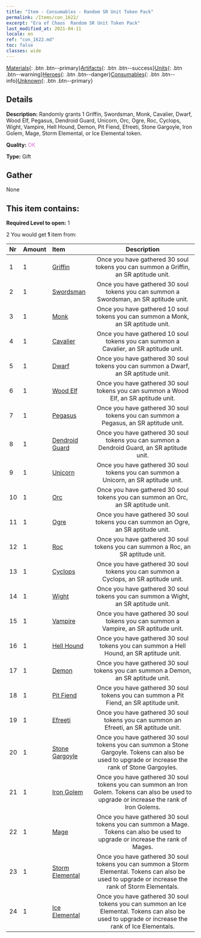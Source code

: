 ```yaml
---
title: "Item - Consumables - Random SR Unit Token Pack"
permalink: /Items/con_1622/
excerpt: "Era of Chaos  Random SR Unit Token Pack"
last_modified_at: 2021-04-11
locale: en
ref: "con_1622.md"
toc: false
classes: wide
---
```

 [Materials](/Items/){: .btn .btn--primary}[Artifacts](/Items/Artifacts/){: .btn .btn--success}[Units](/Items/Units/){: .btn .btn--warning}[Heroes](/Items/Heroes/){: .btn .btn--danger}[Consumables](/Items/Consumables/){: .btn .btn--info}[Unknown](/Items/Unknown/){: .btn .btn--primary}

## Details
 **Description:** Randomly grants 1 Griffin, Swordsman, Monk, Cavalier, Dwarf, Wood Elf, Pegasus, Dendroid Guard, Unicorn, Orc, Ogre, Roc, Cyclops, Wight, Vampire, Hell Hound, Demon, Pit Fiend, Efreeti, Stone Gargoyle, Iron Golem, Mage, Storm Elemental, or Ice Elemental token.

 **Quality:** <span style="color: #DA70D6">OK</span>

 **Type:** Gift

## Gather

  None

## This item contains:

 **Required Level to open:** 1

 2 You would get **1** item  from:

  | Nr | Amount |     Item    | Description |
  |:---|:-------|:------------|:-----------:|
  | 1 | 1 | [Griffin](/Items/unt_192/) | Once you have gathered 30 soul tokens you can summon a Griffin, an SR aptitude unit. | 
  | 2 | 1 | [Swordsman](/Items/unt_193/) | Once you have gathered 30 soul tokens you can summon a Swordsman, an SR aptitude unit. | 
  | 3 | 1 | [Monk](/Items/unt_194/) | Once you have gathered 10 soul tokens you can summon a Monk, an SR aptitude unit. | 
  | 4 | 1 | [Cavalier ](/Items/unt_195/) | Once you have gathered 10 soul tokens you can summon a Cavalier, an SR aptitude unit. | 
  | 5 | 1 | [Dwarf](/Items/unt_200/) | Once you have gathered 30 soul tokens you can summon a Dwarf, an SR aptitude unit. | 
  | 6 | 1 | [Wood Elf](/Items/unt_201/) | Once you have gathered 30 soul tokens you can summon a Wood Elf, an SR aptitude unit. | 
  | 7 | 1 | [Pegasus](/Items/unt_202/) | Once you have gathered 30 soul tokens you can summon a Pegasus, an SR aptitude unit. | 
  | 8 | 1 | [Dendroid Guard](/Items/unt_203/) | Once you have gathered 30 soul tokens you can summon a Dendroid Guard, an SR aptitude unit. | 
  | 9 | 1 | [Unicorn](/Items/unt_204/) | Once you have gathered 30 soul tokens you can summon a Unicorn, an SR aptitude unit. | 
  | 10 | 1 | [Orc](/Items/unt_219/) | Once you have gathered 30 soul tokens you can summon an Orc, an SR aptitude unit. | 
  | 11 | 1 | [Ogre](/Items/unt_220/) | Once you have gathered 30 soul tokens you can summon an Ogre, an SR aptitude unit. | 
  | 12 | 1 | [Roc](/Items/unt_221/) | Once you have gathered 30 soul tokens you can summon a Roc, an SR aptitude unit. | 
  | 13 | 1 | [Cyclops](/Items/unt_222/) | Once you have gathered 30 soul tokens you can summon a Cyclops, an SR aptitude unit. | 
  | 14 | 1 | [Wight](/Items/unt_210/) | Once you have gathered 30 soul tokens you can summon a Wight, an SR aptitude unit. | 
  | 15 | 1 | [Vampire](/Items/unt_211/) | Once you have gathered 30 soul tokens you can summon a Vampire, an SR aptitude unit. | 
  | 16 | 1 | [Hell Hound](/Items/unt_228/) | Once you have gathered 30 soul tokens you can summon a Hell Hound, an SR aptitude unit. | 
  | 17 | 1 | [Demon](/Items/unt_229/) | Once you have gathered 30 soul tokens you can summon a Demon, an SR aptitude unit. | 
  | 18 | 1 | [Pit Fiend](/Items/unt_230/) | Once you have gathered 30 soul tokens you can summon a Pit Fiend, an SR aptitude unit. | 
  | 19 | 1 | [Efreeti](/Items/unt_231/) | Once you have gathered 30 soul tokens you can summon an Efreeti, an SR aptitude unit. | 
  | 20 | 1 | [Stone Gargoyle](/Items/unt_236/) | Once you have gathered 30 soul tokens you can summon a Stone Gargoyle. Tokens can also be used to upgrade or increase the rank of Stone Gargoyles. | 
  | 21 | 1 | [Iron Golem](/Items/unt_237/) | Once you have gathered 30 soul tokens you can summon an Iron Golem. Tokens can also be used to upgrade or increase the rank of Iron Golems. | 
  | 22 | 1 | [Mage](/Items/unt_238/) | Once you have gathered 30 soul tokens you can summon a Mage. Tokens can also be used to upgrade or increase the rank of Mages. | 
  | 23 | 1 | [Storm Elemental](/Items/unt_263/) | Once you have gathered 30 soul tokens you can summon a Storm Elemental. Tokens can also be used to upgrade or increase the rank of Storm Elementals. | 
  | 24 | 1 | [Ice Elemental](/Items/unt_264/) | Once you have gathered 30 soul tokens you can summon an Ice Elemental. Tokens can also be used to upgrade or increase the rank of Ice Elementals. | 
